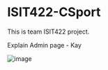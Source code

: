 # ISIT422-CSport
This is team ISIT422 project.

Explain Admin page - Kay

![image](https://user-images.githubusercontent.com/77129961/205528715-2164fbb8-04ec-4369-aa1f-72362d986474.png)
